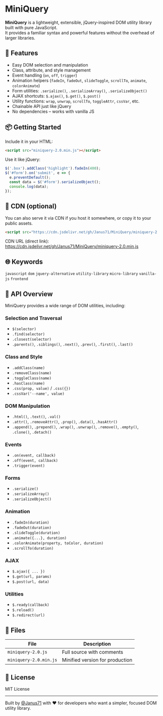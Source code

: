 # MiniQuery

**MiniQuery** is a lightweight, extensible, jQuery-inspired DOM utility library built with pure JavaScript.  
It provides a familiar syntax and powerful features without the overhead of larger libraries.

## 🚀 Features

- Easy DOM selection and manipulation
- Class, attribute, and style management
- Event handling (`on`, `off`, `trigger`)
- Animation helpers (`fadeIn`, `fadeOut`, `slideToggle`, `scrollTo`, `animate`, `colorAnimate`)
- Form utilities: `.serialize()`, `.serializeArray()`, `.serializeObject()`
- AJAX shortcuts: `$.ajax()`, `$.get()`, `$.post()`
- Utility functions: `wrap`, `unwrap`, `scrollTo`, `toggleAttr`, `cssVar`, etc.
- Chainable API just like jQuery
- No dependencies – works with vanilla JS

## 📦 Getting Started

Include it in your HTML:

```html
<script src="miniquery-2.0.min.js"></script>
```

Use it like jQuery:

```javascript
$('.box').addClass('highlight').fadeIn(400);
$('#form').on('submit', e => {
  e.preventDefault();
  const data = $('#form').serializeObject();
  console.log(data);
});
```
## 🧩 CDN (optional)

You can also serve it via CDN if you host it somewhere, or copy it to your public assets.

<!-- Include MiniQuery via jsDelivr CDN -->

```html
<script src="https://cdn.jsdelivr.net/gh/Janus71/MiniQuery/miniquery-2.0.min.js"></script>
```

CDN URL (direct link):  
https://cdn.jsdelivr.net/gh/Janus71/MiniQuery/miniquery-2.0.min.js

## 🌐 Keywords

`javascript` `dom` `jquery-alternative` `utility-library` `micro-library` `vanilla-js` `frontend`

## 🔧 API Overview

MiniQuery provides a wide range of DOM utilities, including:

### Selection and Traversal

- `$(selector)`
- `.find(selector)`
- `.closest(selector)`
- `.parents()`, `.siblings()`, `.next()`, `.prev()`, `.first()`, `.last()`

### Class and Style

- `.addClass(name)`
- `.removeClass(name)`
- `.toggleClass(name)`
- `.hasClass(name)`
- `.css(prop, value)` / `.css({})`
- `.cssVar('--name', value)`

### DOM Manipulation

- `.html()`, `.text()`, `.val()`
- `.attr()`, `.removeAttr()`, `.prop()`, `.data()`, `.hasAttr()`
- `.append()`, `.prepend()`, `.wrap()`, `.unwrap()`, `.remove()`, `.empty()`, `.clone()`, `.detach()`

### Events

- `.on(event, callback)`
- `.off(event, callback)`
- `.trigger(event)`

### Forms

- `.serialize()`
- `.serializeArray()`
- `.serializeObject()`

### Animation

- `.fadeIn(duration)`
- `.fadeOut(duration)`
- `.slideToggle(duration)`
- `.animate({...}, duration)`
- `.colorAnimate(property, toColor, duration)`
- `.scrollTo(duration)`

### AJAX

- `$.ajax({ ... })`
- `$.get(url, params)`
- `$.post(url, data)`

### Utilities

- `$.ready(callback)`
- `$.reload()`
- `$.redirect(url)`

## 📁 Files

| File                  | Description                    |
|-----------------------|--------------------------------|
| `miniquery-2.0.js`    | Full source with comments      |
| `miniquery-2.0.min.js`| Minified version for production|

## 📄 License

MIT License

---

Built by [@Janus71](https://github.com/Janus71) with ❤️ for developers who want a simpler, focused DOM utility library.


